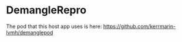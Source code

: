 # DemangleRepro

The pod that this host app uses is here: https://github.com/kerrmarin-lvmh/demanglepod
